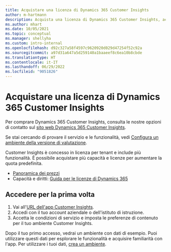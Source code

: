```yaml
---
title: Acquistare una licenza di Dynamics 365 Customer Insights
author: m-hartmann
description: Acquista una licenza di Dynamics 365 Customer Insights, accedi e acquisisci familiarità con l'app.
ms.author: mhart
ms.date: 10/05/2021
ms.topic: conceptual
ms.manager: shellyha
ms.custom: intro-internal
ms.openlocfilehash: d92c327a58f4597c9620920d029d47254f52c92a
ms.sourcegitcommit: a97d31a647a5d259140a1baaeef8c6ea10b8cbde
ms.translationtype: HT
ms.contentlocale: it-IT
ms.lasthandoff: 06/29/2022
ms.locfileid: "9051826"
---
```

# <a name="purchase-a-license-of-dynamics-365-customer-insights"></a>Acquistare una licenza di Dynamics 365 Customer Insights

Per comprare Dynamics 365 Customer Insights, consulta le nostre opzioni di contatto sul [sito web Dynamics 365 Customer Insights](https://dynamics.microsoft.com/ai/customer-insights/).

Se stai cercando di provare il servizio e le funzionalità, vedi [Configura un ambiente della versione di valutazione](trial-signup.md).

Customer Insights è concesso in licenza per tenant e include più funzionalità. È possibile acquistare più capacità e licenze per aumentare la quota predefinita.
- [Panoramica dei prezzi](https://dynamics.microsoft.com/ai/customer-insights/pricing/)
- Capacità e diritti: [Guida per le licenze di Dynamics 365](https://go.microsoft.com/fwlink/?LinkId=866544)

## <a name="sign-in-for-the-first-time"></a>Accedere per la prima volta

1. Vai all'[URL dell'app Customer Insights](https://home.ci.ai.dynamics.com).
1. Accedi con il tuo account aziendale o dell'istituto di istruzione.
1. Accetta le condizioni di servizio e imposta le preferenze di contenuto per il tuo ambiente Customer Insights.

Dopo il tuo primo accesso, vedrai un ambiente con dati di esempio. Puoi utilizzare questi dati per esplorare le funzionalità e acquisire familiarità con l'app. Per utilizzare i tuoi dati, [crea un ambiente](create-environment.md).

